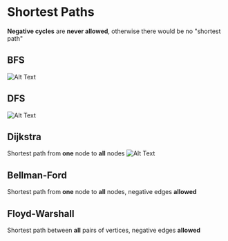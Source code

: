 # Shortest Paths
**Negative cycles** are **never allowed**, otherwise there would be no "shortest path"

## BFS
![Alt Text](https://cdn.discordapp.com/attachments/809911471525331026/964583168873209936/Animated_BFS.gif)
## DFS
![Alt Text](https://cdn.discordapp.com/attachments/909979010409328762/978739577386856468/Depth-First-Search.gif)

## Dijkstra
Shortest path from **one** node to **all** nodes
![Alt Text](https://cdn.discordapp.com/attachments/909979010409328762/978740365374947368/Dijkstra_Animation.gif)

## Bellman-Ford

Shortest path from **one** node to **all** nodes, negative edges **allowed**

## Floyd-Warshall 

Shortest path between **all** pairs of vertices, negative edges **allowed**
